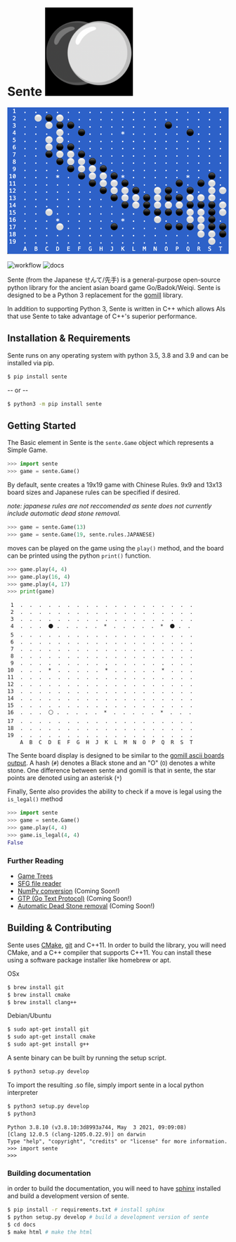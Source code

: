 Sente <img src="docs/two stones.png" style="width:200px;" alt="two go stones"/>
=====

![](docs/sente.png)

![workflow](https://github.com/atw1020/sente/actions/workflows/pip/badge.svg)
![docs](https://readthedocs.org/projects/sente/badge/?version=latest)


Sente (from the Japanese せんて/先手) is a general-purpose open-source python library for the ancient asian board game Go/Badok/Weiqi. 
Sente is designed to be a Python 3 replacement for the [gomill](https://github.com/mattheww/gomill) library. 

In addition to supporting Python 3, Sente is written in C++ which allows AIs that use Sente to take advantage of C++'s superior performance.


Installation & Requirements
---

Sente runs on any operating system with python 3.5, 3.8 and 3.9 and can be installed via pip.

```zsh
$ pip install sente
```
-- or --
```zsh
$ python3 -m pip install sente
```

Getting Started
---

The Basic element in Sente is the `sente.Game` object which represents a Simple Game.

```python
>>> import sente
>>> game = sente.Game()
```
By default, sente creates a 19x19 game with Chinese Rules.
9x9 and 13x13 board sizes and Japanese rules can be specified if desired.

_note: japanese rules are not reccomended as sente does not currently include automatic dead stone removal._
```python
>>> game = sente.Game(13)
>>> game = sente.Game(19, sente.rules.JAPANESE)
```
moves can be played on the game using the `play()` method, and the board can be printed using the python `print()` function.
```python
>>> game.play(4, 4)
>>> game.play(16, 4)
>>> game.play(4, 17)
>>> print(game)
```
```
 1  .  .  .  .  .  .  .  .  .  .  .  .  .  .  .  .  .  .  .
 2  .  .  .  .  .  .  .  .  .  .  .  .  .  .  .  .  .  .  .
 3  .  .  .  .  .  .  .  .  .  .  .  .  .  .  .  .  .  .  .
 4  .  .  .  ⚫ .  .  .  .  .  *  .  .  .  .  .  *  ⚫ .  .
 5  .  .  .  .  .  .  .  .  .  .  .  .  .  .  .  .  .  .  .
 6  .  .  .  .  .  .  .  .  .  .  .  .  .  .  .  .  .  .  .
 7  .  .  .  .  .  .  .  .  .  .  .  .  .  .  .  .  .  .  .
 8  .  .  .  .  .  .  .  .  .  .  .  .  .  .  .  .  .  .  .
 9  .  .  .  .  .  .  .  .  .  .  .  .  .  .  .  .  .  .  .
10  .  .  .  *  .  .  .  .  .  *  .  .  .  .  .  *  .  .  .
11  .  .  .  .  .  .  .  .  .  .  .  .  .  .  .  .  .  .  .
12  .  .  .  .  .  .  .  .  .  .  .  .  .  .  .  .  .  .  .
13  .  .  .  .  .  .  .  .  .  .  .  .  .  .  .  .  .  .  .
14  .  .  .  .  .  .  .  .  .  .  .  .  .  .  .  .  .  .  .
15  .  .  .  .  .  .  .  .  .  .  .  .  .  .  .  .  .  .  .
16  .  .  .  ⚪ .  .  .  .  .  *  .  .  .  .  .  *  .  .  .
17  .  .  .  .  .  .  .  .  .  .  .  .  .  .  .  .  .  .  .
18  .  .  .  .  .  .  .  .  .  .  .  .  .  .  .  .  .  .  .
19  .  .  .  .  .  .  .  .  .  .  .  .  .  .  .  .  .  .  .
    A  B  C  D  E  F  G  H  J  K  L  M  N  O  P  Q  R  S  T

```
The Sente board display is designed to be similar to the [gomill ascii boards output](https://mjw.woodcraft.me.uk/gomill/doc/0.7/ascii_boards.html).
A hash (`#`) denotes a Black stone and an "O" (`O`) denotes a white stone. 
One difference between sente and gomill is that in sente, the star points are denoted using an asterisk (`*`)

Finally, Sente also provides the ability to check if a move is legal using the `is_legal()` method

```python
>>> import sente
>>> game = sente.Game()
>>> game.play(4, 4)
>>> game.is_legal(4, 4)
False
```

### Further Reading

* [Game Trees](https://sente.readthedocs.io/en/latest/tutorial/game%20tree%20navigation.html)
* [SFG file reader](https://sente.readthedocs.io/en/latest/tutorial/sgf.html)
* [NumPy conversion]() (Coming Soon!)
* [GTP (Go Text Protocol)]() (Coming Soon!)
* [Automatic Dead Stone removal]() (Coming Soon!)

Building & Contributing
---

Sente uses [CMake](https://cmake.org), [git](https://git-scm.com) and C++11. In order to 
build the library, you will need CMake, and a 
C++ compiler that supports C++11. You can install these 
using a software package installer like homebrew or apt.

OSx
```zsh
$ brew install git
$ brew install cmake
$ brew install clang++
```
Debian/Ubuntu
```zsh
$ sudo apt-get install git
$ sudo apt-get install cmake
$ sudo apt-get install g++
```

A sente binary can be built by running the setup script.

```zsh
$ python3 setup.py develop
```

To import the resulting .so file, simply import sente in a local python interpreter
```zsh
$ python3 setup.py develop
$ python3
```
```
Python 3.8.10 (v3.8.10:3d8993a744, May  3 2021, 09:09:08) 
[Clang 12.0.5 (clang-1205.0.22.9)] on darwin
Type "help", "copyright", "credits" or "license" for more information.
>>> import sente
>>> 
```

### Building documentation

in order to build the documentation, you will need to have [sphinx](https://www.sphinx-doc.org/en/master/) installed and build a development version of sente.
```zsh
$ pip install -r requirements.txt # install sphinx
$ python setup.py develop # build a development version of sente
$ cd docs
$ make html # make the html
```
